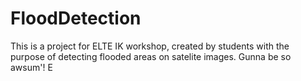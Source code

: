 # FloodDetection
This is a project for ELTE IK workshop, created by students with the purpose of detecting flooded areas on satelite images.
Gunna be so awsum'!
E
